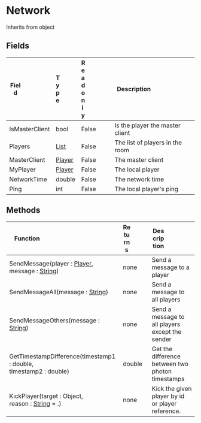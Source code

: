 # Network
Inherits from object
## Fields
|<div style="width:30%">Field</div>|<div style="width:10%">Type</div>|<div style="width:10%">Readonly</div>|<div style="width:50%">Description</div>|
|---|---|---|---|
|IsMasterClient|bool|False|Is the player the master client|
|Players|[List](../objects/List.md)|False|The list of players in the room|
|MasterClient|[Player](../objects/Player.md)|False|The master client|
|MyPlayer|[Player](../objects/Player.md)|False|The local player|
|NetworkTime|double|False|The network time|
|Ping|int|False|The local player's ping|
## Methods
|<div style="width:33%">Function</div>|<div style="width:33%">Returns</div>|<div style="width:33%">Description</div>|
|---|---|---|
|SendMessage(player : [Player](../objects/Player.md),<br/>message : [String](../static/String.md))|none|Send a message to a player|
|SendMessageAll(message : [String](../static/String.md))|none|Send a message to all players|
|SendMessageOthers(message : [String](../static/String.md))|none|Send a message to all players except the sender|
|GetTimestampDifference(timestamp1 : double,<br/>timestamp2 : double)|double|Get the difference between two photon timestamps|
|KickPlayer(target : Object,<br/>reason : [String](../static/String.md) = .)|none|Kick the given player by id or player reference.|
